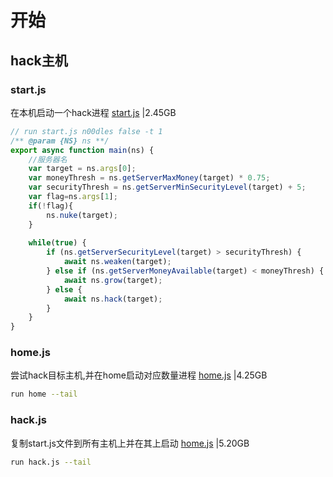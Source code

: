 # 开始

## hack主机
### start.js
在本机启动一个hack进程
[start.js](https://github.com/wulusai2333/read/tree/master/docs/bitburnerjs/start.js) |2.45GB
```js
// run start.js n00dles false -t 1
/** @param {NS} ns **/
export async function main(ns) {
    //服务器名
    var target = ns.args[0];
    var moneyThresh = ns.getServerMaxMoney(target) * 0.75;
    var securityThresh = ns.getServerMinSecurityLevel(target) + 5;
    var flag=ns.args[1];
    if(!flag){
        ns.nuke(target);
    }
    
    while(true) {
        if (ns.getServerSecurityLevel(target) > securityThresh) {
            await ns.weaken(target);
        } else if (ns.getServerMoneyAvailable(target) < moneyThresh) {
            await ns.grow(target);
        } else {
            await ns.hack(target);
        }
    }
}
```
### home.js
尝试hack目标主机,并在home启动对应数量进程
[home.js](https://github.com/wulusai2333/read/tree/master/docs/bitburnerjs/home.js)  |4.25GB
```bash
run home --tail
```
### hack.js
复制start.js文件到所有主机上并在其上启动
[home.js](https://github.com/wulusai2333/read/tree/master/docs/bitburnerjs/hack.js) |5.20GB
```bash
run hack.js --tail
```
